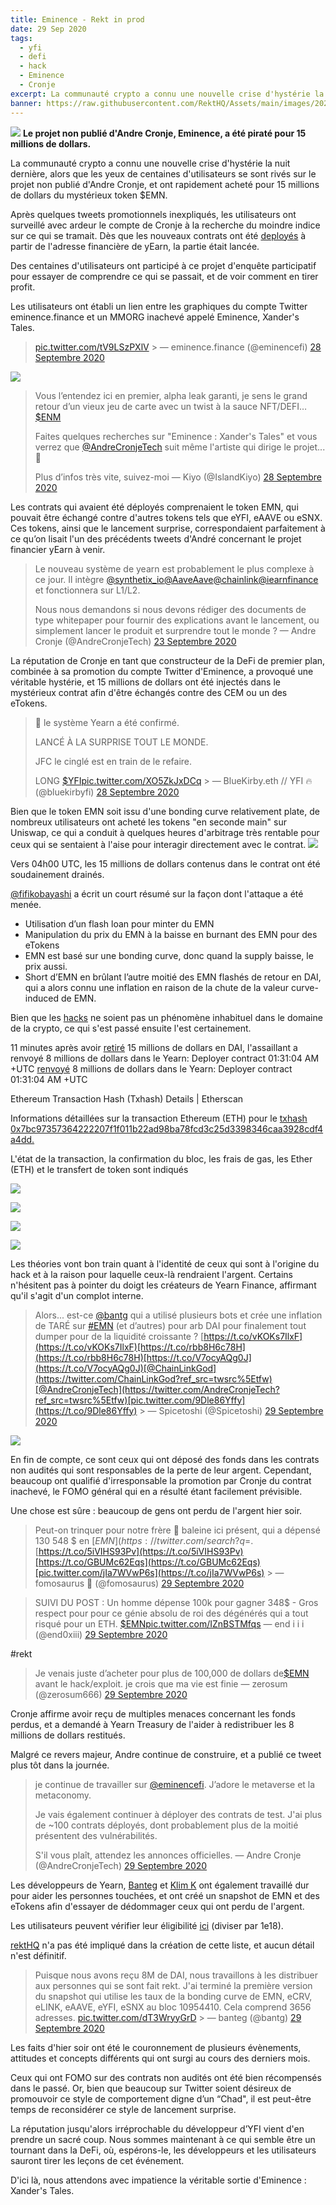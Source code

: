 ```yaml
---
title: Eminence - Rekt in prod
date: 29 Sep 2020
tags:
  - yfi
  - defi
  - hack
  - Eminence
  - Cronje
excerpt: La communauté crypto a connu une nouvelle crise d'hystérie la nuit dernière, alors que les yeux de centaines d'utilisateurs se sont rivés sur le projet non publié d'Andre Cronje, et ont rapidement acheté pour 15 millions de dollars du mystérieux token $EMN.
banner: https://raw.githubusercontent.com/RektHQ/Assets/main/images/2020/12/tease.jpg
---
```


![](https://raw.githubusercontent.com/RektHQ/Assets/main/images/2020/12/tease.jpg)
**Le projet non publié d'Andre Cronje, Eminence, a été piraté pour 15 millions de dollars.**

La communauté crypto a connu une nouvelle crise d'hystérie la nuit dernière, alors que les yeux de centaines d'utilisateurs se sont rivés sur le projet non publié d'Andre Cronje, et ont rapidement acheté pour 15 millions de dollars du mystérieux token $EMN.

Après quelques tweets promotionnels inexpliqués, les utilisateurs ont surveillé avec ardeur le compte de Cronje à la recherche du moindre indice sur ce qui se tramait. Dès que les nouveaux contrats ont été [deployés](https://etherscan.io/address/0x2d407ddb06311396fe14d4b49da5f0471447d45c#tokentxns.) à partir de l'adresse financière de yEarn, la partie était lancée.

Des centaines d'utilisateurs ont participé à ce projet d'enquête participatif pour essayer de comprendre ce qui se passait, et de voir comment en tirer profit.

Les utilisateurs ont établi un lien entre les graphiques du compte Twitter eminence.finance et un MMORG inachevé appelé Eminence, Xander's Tales.

> [pic.twitter.com/tV9LSzPXlV](https://t.co/tV9LSzPXlV) > &mdash; eminence.finance (@eminencefi) [28 Septembre 2020](https://twitter.com/eminencefi/status/1310628912339316736?ref_src=twsrc%5Etfw)

![](https://raw.githubusercontent.com/RektHQ/Assets/main/images/2020/09/xanders.png)

> Vous l’entendez ici en premier, alpha leak garanti, je sens le grand retour d’un vieux jeu de carte avec un twist à la sauce NFT/DEFI… [$ENM](https://twitter.com/search?q=%24ENM&src=ctag&ref_src=twsrc%5Etfw)
>
> Faites quelques recherches sur "Eminence : Xander's Tales" et vous verrez que [@AndreCronjeTech](https://twitter.com/AndreCronjeTech?ref_src=twsrc%5Etfw) suit même l'artiste qui dirige le projet... 👀
>
> Plus d’infos très vite, suivez-moi 
> &mdash; Kiyo (@IslandKiyo) [28 Septembre 2020](https://twitter.com/IslandKiyo/status/1310709943062888455?ref_src=twsrc%5Etfw)

Les contrats qui avaient été déployés comprenaient le token EMN, qui pouvait être échangé contre d'autres tokens tels que eYFI, eAAVE ou eSNX. Ces tokens, ainsi que le lancement surprise, correspondaient parfaitement à ce qu’on lisait l'un des précédents tweets d'André concernant le projet financier yEarn à venir.

> Le nouveau système de yearn est probablement le plus complexe à ce jour. Il intègre [@synthetix_io](https://twitter.com/synthetix_io?ref_src=twsrc%5Etfw)[@AaveAave](https://twitter.com/AaveAave?ref_src=twsrc%5Etfw)[@chainlink](https://twitter.com/chainlink?ref_src=twsrc%5Etfw)[@iearnfinance](https://twitter.com/iearnfinance?ref_src=twsrc%5Etfw) et fonctionnera sur L1/L2.
>
> Nous nous demandons si nous devons rédiger des documents de type whitepaper pour fournir des explications avant le lancement, ou simplement lancer le produit et surprendre tout le monde ?
> &mdash; Andre Cronje (@AndreCronjeTech) [23 Septembre 2020](https://twitter.com/AndreCronjeTech/status/1308812154527780865?ref_src=twsrc%5Etfw)

La réputation de Cronje en tant que constructeur de la DeFi de premier plan, combinée à sa promotion du compte Twitter d'Eminence, a provoqué une véritable hystérie, et 15 millions de dollars ont été injectés dans le mystérieux contrat afin d'être échangés contre des CEM ou un des eTokens.

> 🚨 le système Yearn a été confirmé.
>
> LANCÉ À LA SURPRISE TOUT LE MONDE.
>
> JFC le cinglé est en train de le refaire.
>
> LONG [$YFI](https://twitter.com/search?q=%24YFI&src=ctag&ref_src=twsrc%5Etfw)[pic.twitter.com/XO5ZkJxDCq](https://t.co/XO5ZkJxDCq) > &mdash; BlueKirby.eth // YFI 🔥 (@bluekirbyfi) [28 Septembre 2020](https://twitter.com/bluekirbyfi/status/1310708762643181575?ref_src=twsrc%5Etfw)

Bien que le token EMN soit issu d'une bonding curve relativement plate, de nombreux utilisateurs ont acheté les tokens "en seconde main" sur Uniswap, ce qui a conduit à quelques heures d'arbitrage très rentable pour ceux qui se sentaient à l'aise pour interagir directement avec le contrat.
![](https://raw.githubusercontent.com/RektHQ/Assets/main/images/2020/09/image.png)

Vers 04h00 UTC, les 15 millions de dollars contenus dans le contrat ont été soudainement drainés.

[@fifikobayashi](https://twitter.com/fifikobayashi/status/1310929902946852864?s=20) a écrit un court résumé sur la façon dont l'attaque a été menée.

- Utilisation d’un flash loan pour minter du EMN
- Manipulation du prix du EMN à la baisse en burnant des EMN pour des eTokens
- EMN est basé sur une bonding curve, donc quand la supply baisse, le prix aussi.
- Short d’EMN en brûlant l’autre moitié des EMN flashés de retour en DAI, qui a alors connu une inflation en raison de la chute de la valeur curve-induced de EMN.


Bien que les [hacks](/epic-hack-homie/) ne soient pas un phénomène inhabituel dans le domaine de la crypto, ce qui s'est passé ensuite l'est certainement.

11 minutes après avoir [retiré](https://etherscan.io/address/0x223034edbe95823c1160c16f26e3000315171ca9#tokentxns) 15 millions de dollars en DAI, l'assaillant a renvoyé 8 millions de dollars dans le Yearn: Deployer contract 01:31:04 AM +UTC [renvoyé](https://etherscan.io/tx/0x7bc97357364222207f1f011b22ad98ba78fcd3c25d3398346caa3928cdf4a4dd) 8 millions de dollars dans le Yearn: Deployer contract 01:31:04 AM +UTC

Ethereum Transaction Hash (Txhash) Details | Etherscan

Informations détaillées sur la transaction Ethereum (ETH) pour le [txhash 0x7bc97357364222207f1f011b22ad98ba78fcd3c25d3398346caa3928cdf4a4dd.](https://etherscan.io/tx/0x7bc97357364222207f1f011b22ad98ba78fcd3c25d3398346caa3928cdf4a4dd)

L'état de la transaction, la confirmation du bloc, les frais de gas, les Ether (ETH) et le transfert de token sont indiqués

![](https://etherscan.io/tx/0x7bc97357364222207f1f011b22ad98ba78fcd3c25d3398346caa3928cdf4a4dd)

![](https://etherscan.io/images/favicon3.ico)

![](https://etherscan.io/images/brandassets/etherscan-logo-circle.png)

![](https://etherscan.io/tx/0x7bc97357364222207f1f011b22ad98ba78fcd3c25d3398346caa3928cdf4a4dd)

Les théories vont bon train quant à l'identité de ceux qui sont à l'origine du hack et à la raison pour laquelle ceux-là rendraient l'argent. Certains n'hésitent pas à pointer du doigt les créateurs de Yearn Finance, affirmant qu'il s'agit d'un complot interne.

> Alors... est-ce [@bantg](https://twitter.com/bantg?ref_src=twsrc%5Etfw) qui a utilisé plusieurs bots et crée une inflation de TARÉ sur [#EMN](https://twitter.com/hashtag/EMN?src=hash&ref_src=twsrc%5Etfw) (et d’autres) pour arb DAI pour finalement tout dumper pour de la liquidité croissante ? [https://t.co/vKOKs7IlxF](https://t.co/vKOKs7IlxF)[https://t.co/rbb8H6c78H](https://t.co/rbb8H6c78H)[https://t.co/V7ocyAQg0J](https://t.co/V7ocyAQg0J)[@ChainLinkGod](https://twitter.com/ChainLinkGod?ref_src=twsrc%5Etfw)[@AndreCronjeTech](https://twitter.com/AndreCronjeTech?ref_src=twsrc%5Etfw)[pic.twitter.com/9Dle86Yffy](https://t.co/9Dle86Yffy) > &mdash; Spicetoshi (@Spicetoshi) [29 Septembre 2020](https://twitter.com/Spicetoshi/status/1310884921783787522?ref_src=twsrc%5Etfw)

![](https://raw.githubusercontent.com/RektHQ/Assets/main/images/2020/09/andrechan.jpg)

En fin de compte, ce sont ceux qui ont déposé des fonds dans les contrats non audités qui sont responsables de la perte de leur argent. Cependant, beaucoup ont qualifié d'irresponsable la promotion par Cronje du contrat inachevé, le FOMO général qui en a résulté étant facilement prévisible.

Une chose est sûre : beaucoup de gens ont perdu de l'argent hier soir.

> Peut-on trinquer pour notre frère 🐋 baleine ici présent, qui a dépensé 130 548 $ en [$EMN](https://twitter.com/search?q=%24EMN&amp;src=ctag&amp;ref_src=twsrc%5Etfw) il y a 1 heure et demie et qui vient de vendre le tout pour 368$.[https://t.co/5iVIHS93Pv](https://t.co/5iVIHS93Pv)[https://t.co/GBUMc62Eqs](https://t.co/GBUMc62Eqs)[pic.twitter.com/jIa7WVwP6s](https://t.co/jIa7WVwP6s) > &mdash; fomosaurus 🦖 (@fomosaurus) [29 Septembre 2020](https://twitter.com/fomosaurus/status/1310761830353186816?ref_src=twsrc%5Etfw)

> SUIVI DU POST : Un homme dépense 100k pour gagner 348$ - Gros respect pour pour ce génie absolu de roi des dégénérés qui a tout risqué pour un ETH. [$EMN](https://twitter.com/search?q=%24EMN&amp;src=ctag&amp;ref_src=twsrc%5Etfw)[pic.twitter.com/IZnBSTMfqs](https://t.co/IZnBSTMfqs)
> &mdash; end i i i (@end0xiii) [29 Septembre 2020](https://twitter.com/end0xiii/status/1310777947545051136?ref_src=twsrc%5Etfw)

#rekt

> Je venais juste d’acheter pour plus de 100,000 de dollars de[$EMN](https://twitter.com/search?q=%24EMN&amp;src=ctag&amp;ref_src=twsrc%5Etfw) avant le hack/exploit. je crois que ma vie est finie
> &mdash; zerosum (@zerosum666) [29 Septembre 2020](https://twitter.com/zerosum666/status/1310757909756891136?ref_src=twsrc%5Etfw)

Cronje affirme avoir reçu de multiples menaces concernant les fonds perdus, et a demandé à Yearn Treasury de l'aider à redistribuer les 8 millions de dollars restitués.

Malgré ce revers majeur, Andre continue de construire, et a publié ce tweet plus tôt dans la journée.

> je continue de travailler sur [@eminencefi](https://twitter.com/eminencefi?ref_src=twsrc%5Etfw). J’adore le metaverse et la metaconomy.
>
> Je vais également continuer à déployer des contrats de test. J'ai plus de ~100 contrats déployés, dont probablement plus de la moitié présentent des vulnérabilités.
>
> S'il vous plaît, attendez les annonces officielles.
> &mdash; Andre Cronje (@AndreCronjeTech) [29 Septembre 2020](https://twitter.com/AndreCronjeTech/status/1310802116391428097?ref_src=twsrc%5Etfw)

Les développeurs de Yearn, [Banteg](https://twitter.com/bantg) et [Klim K](https://twitter.com/milkyklim) ont également travaillé dur pour aider les personnes touchées, et ont créé un snapshot de EMN et des eTokens afin d'essayer de dédommager ceux qui ont perdu de l'argent.

Les utilisateurs peuvent vérifier leur éligibilité [ici](https://gist.github.com/banteg/2ec7b0aec54267adf7d98136eee07cd9) (diviser par 1e18).

[rektHQ](https://twitter.com/RektHQ) n'a pas été impliqué dans la création de cette liste, et aucun détail n'est définitif.

> Puisque nous avons reçu 8M de DAI, nous travaillons à les distribuer aux personnes qui se sont fait rekt. J'ai terminé la première version du snapshot qui utilise les taux de la bonding curve de EMN, eCRV, eLINK, eAAVE, eYFI, eSNX au bloc 10954410. Cela comprend 3656 adresses. [pic.twitter.com/dT3WryyGrD](https://t.co/dT3WryyGrD) > &mdash; banteg (@bantg) [29 Septembre 2020](https://twitter.com/bantg/status/1310823410289836032?ref_src=twsrc%5Etfw)

Les faits d'hier soir ont été le couronnement de plusieurs évènements, attitudes et concepts différents qui ont surgi au cours des derniers mois.

Ceux qui ont FOMO sur des contrats non audités ont été bien récompensés dans le passé. Or, bien que beaucoup sur Twitter soient désireux de promouvoir ce style de comportement digne d’un “Chad", il est peut-être temps de reconsidérer ce style de lancement surprise.

La réputation jusqu'alors irréprochable du développeur d’YFI vient d'en prendre un sacré coup. Nous sommes maintenant à ce qui semble être un tournant dans la DeFi, où, espérons-le, les développeurs et les utilisateurs sauront tirer les leçons de cet événement.

D'ici là, nous attendons avec impatience la véritable sortie d'Eminence : Xander's Tales.
